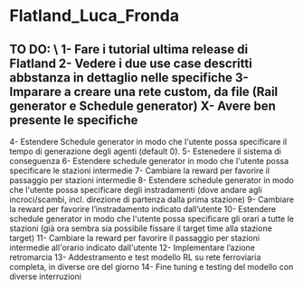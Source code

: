 # Flatland_Luca_Fronda


 
TO DO: \\
1- Fare i tutorial ultima release di Flatland
2- Vedere i due use case descritti abbstanza in dettaglio nelle specifiche
3- Imparare a creare una rete custom, da file (Rail generator e Schedule generator)
X- Avere ben presente le specifiche
---
4- Estendere Schedule generator in modo che l'utente possa specificare il tempo di generazione degli agenti (default 0).
5- Estenedere il sistema di conseguenza
6- Estendere schedule generator in modo che l'utente possa specificare le stazioni intermedie
7- Cambiare la reward per favorire il passaggio per stazioni intermedie
8- Estendere schedule generator in modo che l'utente possa specificare degli instradamenti (dove andare agli incroci/scambi, incl. direzione di partenza dalla prima stazione)
9- Cambiare la reward per favorire l’instradamento indicato dall’utente
10- Estendere schedule generator in modo che l'utente possa specificare gli orari a tutte le stazioni (già ora sembra sia possibile fissare il target time alla stazione target)
11- Cambiare la reward per favorire il passaggio per stazioni intermedie all'orario indicato dall'utente
12- Implementare l’azione retromarcia
13- Addestramento e test modello RL su rete ferroviaria completa, in diverse ore del giorno
14- Fine tuning e testing del modello con diverse interruzioni
